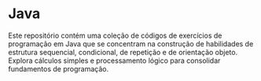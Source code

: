 # Java
Este repositório contém uma coleção de códigos de exercícios de programação em Java que se concentram na construção de habilidades de estrutura sequencial, condicional, de repetição e de orientação objeto. Explora cálculos simples e processamento lógico para consolidar fundamentos de programação.
